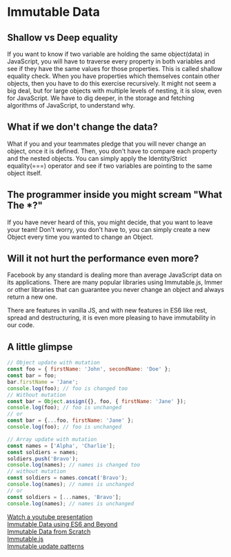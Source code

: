 # Immutable Data

## Shallow vs Deep equality

If you want to know if two variable are holding the same object(data) in JavaScript, you will have to traverse every property in both variables and see if they have the same values for those properties. This is called shallow equality check. When you have properties which themselves contain other objects, then you have to do this exercise recursively. It might not seem a big deal, but for large objects with multiple levels of nesting, it is slow, even for JavaScript. We have to dig deeper, in the storage and fetching algorithms of JavaScript, to understand why.

## What if we don't change the data?

What if you and your teammates pledge that you will never change an object, once it is defined. Then, you don't have to compare each property and the nested objects. You can simply apply the Identity/Strict equality(===) operator and see if two variables are pointing to the same object itself.

## The programmer inside you might scream "What The *?"

If you have never heard of this, you might decide, that you want to leave your team! Don't worry, you don't have to, you can simply create a new Object every time you wanted to change an Object.

## Will it not hurt the performance even more?

Facebook by any standard is dealing more than average JavaScript data on its applications. There are many popular libraries using Immutable.js, Immer or other libraries that can guarantee you never change an object and always return a new one. 

There are features in vanilla JS, and with new features in ES6 like rest, spread and destructuring, it is even more pleasing to have immutability in our code.

## A little glimpse

```js
// Object update with mutation
const foo = { firstName: 'John', secondName: 'Doe' };
const bar = foo;
bar.firstName = 'Jane';
console.log(foo); // foo is changed too
// Without mutation
const bar = Object.assign({}, foo, { firstName: 'Jane' });
console.log(foo); // foo is unchanged
// or
const bar = {...foo, firstName: 'Jane' };
console.log(foo); // foo is unchanged

// Array update with mutation
const names = ['Alpha', 'Charlie'];
const soldiers = names;
soldiers.push('Bravo');
console.log(names); // names is changed too
// without mutation
const soldiers = names.concat('Bravo');
console.log(names); // names is unchanged
// or
const soldiers = [...names, 'Bravo'];
console.log(names); // names is unchanged
```

[Watch a youtube presentation](https://www.youtube.com/watch?v=I7IdS-PbEgI&feature=youtu.be)  
[Immutable Data using ES6 and Beyond](http://wecodetheweb.com/2016/02/12/immutable-javascript-using-es6-and-beyond/)  
[Immutable Data from Scratch](https://ryanfunduk.com/articles/immutable-data-from-scratch/)  
[Immutable.js](https://facebook.github.io/immutable-js/)  
[Immutable update patterns](https://redux.js.org/recipes/structuring-reducers/immutable-update-patterns)  